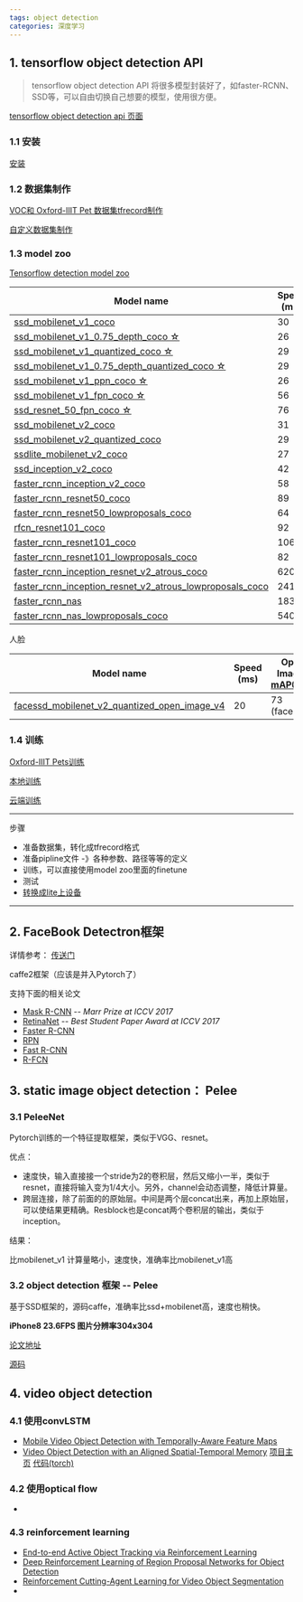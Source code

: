 ```yaml
---
tags: object detection
categories: 深度学习
---
```




## 1. tensorflow object detection API 

> tensorflow object detection API 将很多模型封装好了，如faster-RCNN、SSD等，可以自由切换自己想要的模型，使用很方便。

[tensorflow object detection api 页面](https://github.com/tensorflow/models/tree/master/research/object_detection)

### 1.1 安装

[安装](https://github.com/tensorflow/models/blob/master/research/object_detection/g3doc/installation.md)

### 1.2 数据集制作

[VOC和 Oxford-IIIT Pet 数据集tfrecord制作](https://github.com/tensorflow/models/blob/master/research/object_detection/g3doc/preparing_inputs.md)

[自定义数据集制作](https://github.com/tensorflow/models/blob/master/research/object_detection/g3doc/using_your_own_dataset.md)

### 1.3   model zoo

[Tensorflow detection model zoo](https://github.com/tensorflow/models/blob/master/research/object_detection/g3doc/detection_model_zoo.md)

| Model name                                                   | Speed (ms) | COCO mAP | Outputs |
| ------------------------------------------------------------ | ---------- | ------------ | ------- |
| [ssd_mobilenet_v1_coco](http://download.tensorflow.org/models/object_detection/ssd_mobilenet_v1_coco_2018_01_28.tar.gz) | 30         | 21           | Boxes   |
| [ssd_mobilenet_v1_0.75_depth_coco ☆](http://download.tensorflow.org/models/object_detection/ssd_mobilenet_v1_0.75_depth_300x300_coco14_sync_2018_07_03.tar.gz) | 26         | 18           | Boxes   |
| [ssd_mobilenet_v1_quantized_coco ☆](http://download.tensorflow.org/models/object_detection/ssd_mobilenet_v1_quantized_300x300_coco14_sync_2018_07_18.tar.gz) | 29         | 18           | Boxes   |
| [ssd_mobilenet_v1_0.75_depth_quantized_coco ☆](http://download.tensorflow.org/models/object_detection/ssd_mobilenet_v1_0.75_depth_quantized_300x300_coco14_sync_2018_07_18.tar.gz) | 29         | 16           | Boxes   |
| [ssd_mobilenet_v1_ppn_coco ☆](http://download.tensorflow.org/models/object_detection/ssd_mobilenet_v1_ppn_shared_box_predictor_300x300_coco14_sync_2018_07_03.tar.gz) | 26         | 20           | Boxes   |
| [ssd_mobilenet_v1_fpn_coco ☆](http://download.tensorflow.org/models/object_detection/ssd_mobilenet_v1_fpn_shared_box_predictor_640x640_coco14_sync_2018_07_03.tar.gz) | 56         | 32           | Boxes   |
| [ssd_resnet_50_fpn_coco ☆](http://download.tensorflow.org/models/object_detection/ssd_resnet50_v1_fpn_shared_box_predictor_640x640_coco14_sync_2018_07_03.tar.gz) | 76         | 35           | Boxes   |
| [ssd_mobilenet_v2_coco](http://download.tensorflow.org/models/object_detection/ssd_mobilenet_v2_coco_2018_03_29.tar.gz) | 31         | 22           | Boxes   |
| [ssd_mobilenet_v2_quantized_coco](http://download.tensorflow.org/models/object_detection/ssd_mobilenet_v2_quantized_300x300_coco_2018_09_14.tar.gz) | 29         | 22           | Boxes   |
| [ssdlite_mobilenet_v2_coco](http://download.tensorflow.org/models/object_detection/ssdlite_mobilenet_v2_coco_2018_05_09.tar.gz) | 27         | 22           | Boxes   |
| [ssd_inception_v2_coco](http://download.tensorflow.org/models/object_detection/ssd_inception_v2_coco_2018_01_28.tar.gz) | 42         | 24           | Boxes   |
| [faster_rcnn_inception_v2_coco](http://download.tensorflow.org/models/object_detection/faster_rcnn_inception_v2_coco_2018_01_28.tar.gz) | 58         | 28           | Boxes   |
| [faster_rcnn_resnet50_coco](http://download.tensorflow.org/models/object_detection/faster_rcnn_resnet50_coco_2018_01_28.tar.gz) | 89         | 30           | Boxes   |
| [faster_rcnn_resnet50_lowproposals_coco](http://download.tensorflow.org/models/object_detection/faster_rcnn_resnet50_lowproposals_coco_2018_01_28.tar.gz) | 64         |              | Boxes   |
| [rfcn_resnet101_coco](http://download.tensorflow.org/models/object_detection/rfcn_resnet101_coco_2018_01_28.tar.gz) | 92         | 30           | Boxes   |
| [faster_rcnn_resnet101_coco](http://download.tensorflow.org/models/object_detection/faster_rcnn_resnet101_coco_2018_01_28.tar.gz) | 106        | 32           | Boxes   |
| [faster_rcnn_resnet101_lowproposals_coco](http://download.tensorflow.org/models/object_detection/faster_rcnn_resnet101_lowproposals_coco_2018_01_28.tar.gz) | 82         |              | Boxes   |
| [faster_rcnn_inception_resnet_v2_atrous_coco](http://download.tensorflow.org/models/object_detection/faster_rcnn_inception_resnet_v2_atrous_coco_2018_01_28.tar.gz) | 620        | 37           | Boxes   |
| [faster_rcnn_inception_resnet_v2_atrous_lowproposals_coco](http://download.tensorflow.org/models/object_detection/faster_rcnn_inception_resnet_v2_atrous_lowproposals_coco_2018_01_28.tar.gz) | 241        |              | Boxes   |
| [faster_rcnn_nas](http://download.tensorflow.org/models/object_detection/faster_rcnn_nas_coco_2018_01_28.tar.gz) | 1833       | 43           | Boxes   |
| [faster_rcnn_nas_lowproposals_coco](http://download.tensorflow.org/models/object_detection/faster_rcnn_nas_lowproposals_coco_2018_01_28.tar.gz) | 540        |              | Boxes   |



人脸

| Model name                                                   | Speed (ms) | Open Images mAP@0.5 | Outputs |
| ------------------------------------------------------------ | ---------- | ----------------------- | ------- |
| [facessd_mobilenet_v2_quantized_open_image_v4](http://download.tensorflow.org/models/object_detection/facessd_mobilenet_v2_quantized_320x320_open_image_v4.tar.gz) | 20         | 73 (faces)              | Boxes   |

### 1.4 训练

[Oxford-IIIT Pets训练](https://github.com/tensorflow/models/blob/master/research/object_detection/g3doc/running_pets.md)

[本地训练](https://github.com/tensorflow/models/blob/master/research/object_detection/g3doc/running_locally.md)

[云端训练](https://github.com/tensorflow/models/blob/master/research/object_detection/g3doc/running_on_cloud.md)

---

步骤
* 准备数据集，转化成tfrecord格式
* 准备pipline文件 -》各种参数、路径等等的定义
* 训练，可以直接使用model zoo里面的finetune
* 测试
* [转换成lite上设备](https://github.com/tensorflow/models/blob/master/research/object_detection/g3doc/running_on_mobile_tensorflowlite.md)

---

## 2. FaceBook Detectron框架

详情参考： [传送门](https://github.com/facebookresearch/Detectron)

caffe2框架（应该是并入Pytorch了）

支持下面的相关论文

- [Mask R-CNN](https://arxiv.org/abs/1703.06870) -- *Marr Prize at ICCV 2017*
- [RetinaNet](https://arxiv.org/abs/1708.02002) -- *Best Student Paper Award at ICCV 2017*
- [Faster R-CNN](https://arxiv.org/abs/1506.01497)
- [RPN](https://arxiv.org/abs/1506.01497)
- [Fast R-CNN](https://arxiv.org/abs/1504.08083)
- [R-FCN](https://arxiv.org/abs/1605.06409)

## 3. static image object detection： Pelee

### 3.1  PeleeNet

Pytorch训练的一个特征提取框架，类似于VGG、resnet。

优点： 

* 速度快，输入直接接一个stride为2的卷积层，然后又缩小一半，类似于resnet，直接将输入变为1/4大小。另外，channel会动态调整，降低计算量。
* 跨层连接，除了前面的的原始层。中间是两个层concat出来，再加上原始层，可以使结果更精确。Resblock也是concat两个卷积层的输出，类似于inception。

结果：

比mobilenet_v1 计算量略小，速度快，准确率比mobilenet_v1高

### 3.2 object detection 框架 -- Pelee

基于SSD框架的，源码caffe，准确率比ssd+mobilenet高，速度也稍快。

**iPhone8   23.6FPS   图片分辨率304x304**

[论文地址](https://papers.nips.cc/paper/7466-pelee-a-real-time-object-detection-system-on-mobile-devices.pdf)

[源码](https://github.com/Robert-JunWang/Pelee)

## 4. video  object detection

### 4.1 使用convLSTM

* [Mobile Video Object Detection with Temporally-Aware Feature Maps](https://arxiv.org/pdf/1711.06368.pdf)
* [Video Object Detection with an Aligned Spatial-Temporal Memory](http://openaccess.thecvf.com/content_ECCV_2018/papers/Fanyi_Xiao_Object_Detection_with_ECCV_2018_paper.pdf)           [项目主页](http://fanyix.cs.ucdavis.edu/project/stmn/project.html)           [代码(torch)](https://github.com/fanyix/STMN) 

### 4.2 使用optical flow

* 

### 4.3  reinforcement learning

* [End-to-end Active Object Tracking via Reinforcement Learning](http://proceedings.mlr.press/v80/luo18a/luo18a.pdf)
* [Deep Reinforcement Learning of Region Proposal Networks for Object Detection](http://openaccess.thecvf.com/content_cvpr_2018/papers/Pirinen_Deep_Reinforcement_Learning_CVPR_2018_paper.pdf)
* [Reinforcement Cutting-Agent Learning for Video Object Segmentation](http://openaccess.thecvf.com/content_cvpr_2018/papers/Han_Reinforcement_Cutting-Agent_Learning_CVPR_2018_paper.pdf)
* 

